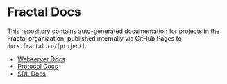 # Fractal Docs

This repository contains auto-generated documentation for projects in the Fractal organization, published internally via GitHub Pages to `docs.fractal.co/[project]`.

- [Webserver Docs](https://docs.fractal.co/webserver)
- [Protocol Docs](https://docs.fractal.co/protocol)
- [SDL Docs](https://docs.fractal.co/SDL)
